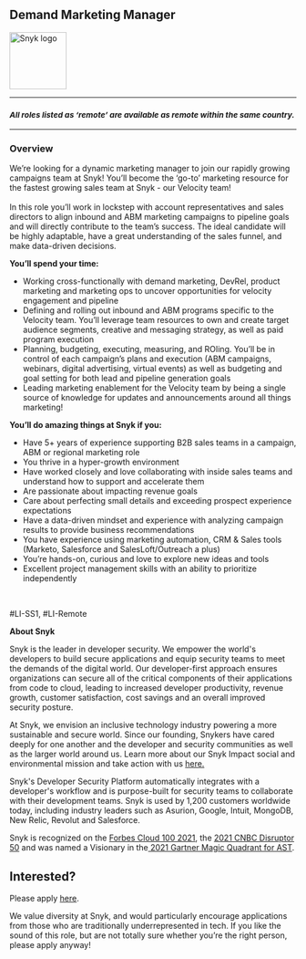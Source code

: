 Demand Marketing Manager
---

<img src="https://res.cloudinary.com/snyk/image/upload/v1537345894/press-kit/brand/logo-black.png" width="100" alt="Snyk logo" />

<hr>
<h3><em><strong><sub>All roles listed as ‘remote’ are available as remote within the same country.</sub></strong></em></h3>
<hr>
<h3><strong>Overview</strong></h3>
<p><span style="font-weight: 400;">We’re looking for a dynamic marketing manager to join our rapidly growing campaigns team at Snyk! You’ll become the ‘go-to’ marketing resource for the fastest growing sales team at Snyk - our Velocity team! </span><span style="font-weight: 400;"><br></span><span style="font-weight: 400;"><br></span><span style="font-weight: 400;">In this role you’ll work in lockstep with account representatives and sales directors to align inbound and ABM marketing campaigns to pipeline goals and will directly contribute to the team’s success. The ideal candidate will be highly adaptable, have a great understanding of the sales funnel, and make data-driven decisions.</span></p>
<p><strong>You’ll spend your time:</strong></p>
<ul>
<li style="font-weight: 400;"><span style="font-weight: 400;">Working cross-functionally with demand marketing, DevRel, product marketing and marketing ops to uncover opportunities for velocity engagement and pipeline</span></li>
<li style="font-weight: 400;"><span style="font-weight: 400;">Defining and rolling out inbound and ABM programs specific to the Velocity team. You’ll leverage team resources to own and create target audience segments, creative and messaging strategy, as well as paid program execution&nbsp;</span></li>
<li style="font-weight: 400;"><span style="font-weight: 400;">Planning, budgeting, executing, measuring, and ROIing. You’ll be in control of each campaign’s plans and execution (ABM campaigns, webinars, digital advertising, virtual events) as well as budgeting and goal setting for both lead and pipeline generation goals</span></li>
<li style="font-weight: 400;"><span style="font-weight: 400;">Leading marketing enablement for the Velocity team by being a single source of knowledge for updates and announcements around all things marketing!&nbsp;</span></li>
</ul>
<p><strong>You’ll do amazing things at Snyk if you:</strong></p>
<ul>
<li style="font-weight: 400;"><span style="font-weight: 400;">Have 5+ years of experience supporting B2B sales teams in a campaign, ABM or regional marketing role</span></li>
<li style="font-weight: 400;"><span style="font-weight: 400;">You thrive in a hyper-growth environment</span></li>
<li style="font-weight: 400;"><span style="font-weight: 400;">Have worked closely and love collaborating with inside sales teams and understand how to support and accelerate them&nbsp;</span></li>
<li style="font-weight: 400;"><span style="font-weight: 400;">Are passionate about impacting revenue goals&nbsp;</span></li>
<li style="font-weight: 400;"><span style="font-weight: 400;">Care about perfecting small details and exceeding prospect experience expectations</span></li>
<li style="font-weight: 400;"><span style="font-weight: 400;">Have a data-driven mindset and experience with analyzing campaign results to provide business recommendations</span></li>
<li style="font-weight: 400;"><span style="font-weight: 400;">You have experience using marketing automation, CRM &amp; Sales tools (Marketo, Salesforce and SalesLoft/Outreach a plus)</span></li>
<li style="font-weight: 400;"><span style="font-weight: 400;">You’re hands-on, curious and love to explore new ideas and tools&nbsp;</span></li>
<li style="font-weight: 400;"><span style="font-weight: 400;">Excellent project management skills with an ability to prioritize independently</span></li>
</ul>
<p>&nbsp;</p>
<p><span style="font-weight: 400;">#LI-SS1, #LI-Remote</span></p><div class="content-conclusion"><p><strong>About Snyk</strong></p>
<p><span style="font-weight: 400;">Snyk is the leader in developer security. We empower the world's developers to build secure applications and equip security teams to meet the demands of the digital world. Our developer-first approach ensures organizations can secure all of the critical components of their applications from code to cloud, leading to increased developer productivity, revenue growth, customer satisfaction, cost savings and an overall improved security posture.&nbsp;</span></p>
<p><span style="font-weight: 400;">At Snyk, we envision an inclusive technology industry powering a more sustainable and secure world.</span> <span style="font-weight: 400;">Since our founding, Snykers have cared deeply for one another and the developer and security communities as well as the larger world around us. Learn more about our Snyk Impact social and environmental mission and take action with us </span><a href="https://snyk.io/about/snyk-impact/"><span style="font-weight: 400;">here.</span></a></p>
<p><span style="font-weight: 400;">Snyk's Developer Security Platform automatically integrates with a developer's workflow and is purpose-built for security teams to collaborate with their development teams. Snyk is used by 1,200 customers worldwide today, including industry leaders such as Asurion, Google, Intuit, MongoDB, New Relic, Revolut and Salesforce.</span></p>
<p><span style="font-weight: 400;">Snyk is recognized on the </span><a href="https://www.forbes.com/cloud100/#6f24b5ba5f94"><span style="font-weight: 400;">Forbes Cloud 100 2021</span></a><span style="font-weight: 400;">, the </span><a href="https://www.cnbc.com/2021/05/25/these-are-the-2021-cnbc-disruptor-50-companies.html"><span style="font-weight: 400;">2021 CNBC Disruptor 50</span></a><span style="font-weight: 400;"> and was named a Visionary in the</span><a href="https://snyk.io/blog/snyk-visionary-2021-gartner-magic-quadrant-for-ast/"><span style="font-weight: 400;"> 2021 Gartner Magic Quadrant for AST</span></a><span style="font-weight: 400;">.</span></p></div>

Interested?
---

Please apply [here](https://boards.greenhouse.io/snyk/jobs/5725606002#app).

We value diversity at Snyk, and would particularly encourage applications from those who are traditionally underrepresented in tech.
If you like the sound of this role, but are not totally sure whether you’re the right person, please apply anyway!

